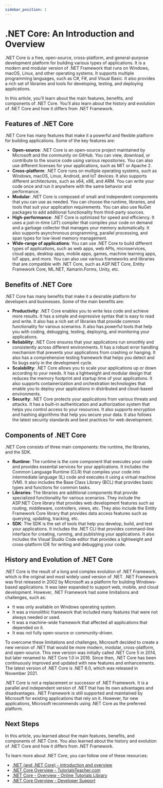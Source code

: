 ```yaml
---
sidebar_position: 1
---
```

# .NET Core: An Introduction and Overview

.NET Core is a free, open-source, cross-platform, and general-purpose development platform for building various types of applications. It is a modern and modular version of .NET Framework that runs on Windows, macOS, Linux, and other operating systems. It supports multiple programming languages, such as C#, F#, and Visual Basic. It also provides a rich set of libraries and tools for developing, testing, and deploying applications.

In this article, you'll learn about the main features, benefits, and components of .NET Core. You'll also learn about the history and evolution of .NET Core and how it differs from .NET Framework.

## Features of .NET Core

.NET Core has many features that make it a powerful and flexible platform for building applications. Some of the key features are:

- **Open-source**: .NET Core is an open-source project maintained by Microsoft and the community on GitHub. You can view, download, or contribute to the source code using various repositories. You can also use different licenses for your applications, such as MIT or Apache 2.
- **Cross-platform**: .NET Core runs on multiple operating systems, such as Windows, macOS, Linux, Android, and IoT devices. It also supports different architectures, such as x64, x86, and ARM. You can write your code once and run it anywhere with the same behavior and performance.
- **Modular**: .NET Core is composed of small and independent components that you can use as needed. You can choose the runtime, libraries, and tools that suit your application requirements. You can also use NuGet packages to add additional functionality from third-party sources.
- **High-performance**: .NET Core is optimized for speed and efficiency. It uses a just-in-time (JIT) compiler that compiles your code on demand and a garbage collector that manages your memory automatically. It also supports asynchronous programming, parallel processing, and span types for low-level memory management.
- **Wide-range of applications**: You can use .NET Core to build different types of applications, such as web apps, web APIs, microservices, cloud apps, desktop apps, mobile apps, games, machine learning apps, IoT apps, and more. You can also use various frameworks and libraries that are compatible with .NET Core, such as ASP.NET Core, Entity Framework Core, ML.NET, Xamarin.Forms, Unity, etc.

## Benefits of .NET Core

.NET Core has many benefits that make it a desirable platform for developers and businesses. Some of the main benefits are:

- **Productivity**: .NET Core enables you to write less code and achieve more results. It has a simple and expressive syntax that is easy to read and write. It also has a rich set of libraries that provide common functionality for various scenarios. It also has powerful tools that help you with coding, debugging, testing, deploying, and monitoring your applications.
- **Reliability**: .NET Core ensures that your applications run smoothly and consistently across different environments. It has a robust error handling mechanism that prevents your applications from crashing or hanging. It also has a comprehensive testing framework that helps you detect and fix bugs early in the development cycle.
- **Scalability**: .NET Core allows you to scale your applications up or down according to your needs. It has a lightweight and modular design that reduces the memory footprint and startup time of your applications. It also supports containerization and orchestration technologies that enable you to deploy your applications in distributed and cloud-based environments.
- **Security**: .NET Core protects your applications from various threats and attacks. It has a built-in authentication and authorization system that helps you control access to your resources. It also supports encryption and hashing algorithms that help you secure your data. It also follows the latest security standards and best practices for web development.

## Components of .NET Core

.NET Core consists of three main components: the runtime, the libraries, and the SDK.

- **Runtime**: The runtime is the core component that executes your code and provides essential services for your applications. It includes the Common Language Runtime (CLR) that compiles your code into intermediate language (IL) code and executes it using a virtual machine (VM). It also includes the Base Class Library (BCL) that provides basic types and functions for common tasks.
- **Libraries**: The libraries are additional components that provide specialized functionality for various scenarios. They include the ASP.NET Core library that provides web development features such as routing, middleware, controllers, views, etc. They also include the Entity Framework Core library that provides data access features such as querying, updating, tracking, etc.
- **SDK**: The SDK is the set of tools that help you develop, build, and test your applications. It includes the .NET CLI that provides command-line interface for creating, running, and publishing your applications. It also includes the Visual Studio Code editor that provides a lightweight and cross-platform IDE for writing and debugging your code.

## History and Evolution of .NET Core

.NET Core is the result of a long and complex evolution of .NET Framework, which is the original and most widely used version of .NET. .NET Framework was first released in 2002 by Microsoft as a platform for building Windows-based applications. It was later expanded to support web, mobile, and cloud development. However, .NET Framework had some limitations and challenges, such as:

- It was only available on Windows operating system.
- It was a monolithic framework that included many features that were not always needed or used.
- It was a machine-wide framework that affected all applications that depended on it.
- It was not fully open-source or community-driven.

To overcome these limitations and challenges, Microsoft decided to create a new version of .NET that would be more modern, modular, cross-platform, and open-source. This new version was initially called .NET Core 5 in 2014, but later renamed to .NET Core 1.0 in 2016. Since then, .NET Core has been continuously improved and updated with new features and enhancements. The latest version of .NET Core is .NET 6.0, which was released in November 2021.

.NET Core is not a replacement or successor of .NET Framework. It is a parallel and independent version of .NET that has its own advantages and disadvantages. .NET Framework is still supported and maintained by Microsoft for existing applications that rely on it. However, for new applications, Microsoft recommends using .NET Core as the preferred platform.

## Next Steps

In this article, you learned about the main features, benefits, and components of .NET Core. You also learned about the history and evolution of .NET Core and how it differs from .NET Framework.

To learn more about .NET Core, you can follow one of these resources:

- [.NET (and .NET Core) - introduction and overview](https://learn.microsoft.com/en-us/dotnet/core/introduction)
- [.NET Core Overview - TutorialsTeacher.com](https://www.tutorialsteacher.com/core/dotnet-core-overview)
- [.NET Core - Overview - Online Tutorials Library](https://www.tutorialspoint.com/dotnet_core/dotnet_core_overview.htm)
- [.NET Core Overview - Developer Support](https://devblogs.microsoft.com/premier-developer/net-core-overview/)
